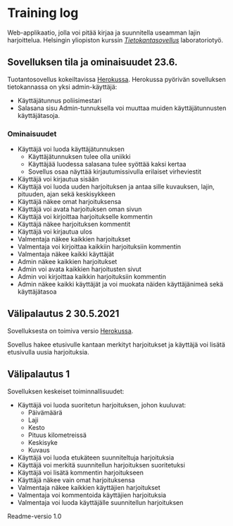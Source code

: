 # Training log

Web-applikaatio, jolla voi pitää kirjaa ja suunnitella useamman lajin harjoittelua. Helsingin yliopiston kurssin *[Tietokantasovellus](https://hy-tsoha.github.io/materiaali/pages/aikataulu.html)* laboratoriotyö.

## Sovelluksen tila ja ominaisuudet 23.6.

Tuotantosovellus kokeiltavissa [Herokussa](https://tsoha-training-log.herokuapp.com/).
Herokussa pyörivän sovelluksen tietokannassa on yksi admin-käyttäjä:
* Käyttäjätunnus poliisimestari
* Salasana sisu
Admin-tunnuksella voi muuttaa muiden käyttäjätunnusten käyttäjätasoja.

### Ominaisuudet

* Käyttäjä voi luoda käyttäjätunnuksen
  * Käyttäjätunnuksen tulee olla uniikki
  * Käyttäjää luodessa salasana tulee syöttää kaksi kertaa
  * Sovellus osaa näyttää kirjautumissivulla erilaiset virheviestit
* Käyttäjä voi kirjautua sisään
* Käyttäjä voi luoda uuden harjoituksen ja antaa sille kuvauksen, lajin, pituuden, ajan sekä keskisykkeen
* Käyttäjä näkee omat harjoituksensa
* Käyttäjä voi avata harjoituksen oman sivun
* Käyttäjä voi kirjoittaa harjoitukselle kommentin
* Käyttäjä näkee harjoituksen kommentit
* Käyttäjä voi kirjautua ulos
* Valmentaja näkee kaikkien harjoitukset
* Valmentaja voi kirjoittaa kaikkiin harjoituksiin kommentin
* Valmentaja näkee kaikki käyttäjät
* Admin näkee kaikkien harjoitukset
* Admin voi avata kaikkien harjoitusten sivut
* Admin voi kirjoittaa kaikkin harjoituksiin kommentin
* Admin näkee kaikki käyttäjät ja voi muokata näiden käyttäjänimeä sekä käyttäjätasoa

## Välipalautus 2 30.5.2021

Sovelluksesta on toimiva versio [Herokussa](https://tsoha-training-log.herokuapp.com/).

Sovellus hakee etusivulle kantaan merkityt harjoitukset ja käyttäjä voi lisätä etusivulla uusia harjoituksia.

## Välipalautus 1

Sovelluksen keskeiset toiminnallisuudet:

* Käyttäjä voi luoda suoritetun harjoituksen, johon kuuluvat:
  * Päivämäärä
  * Laji
  * Kesto
  * Pituus kilometreissä
  * Keskisyke
  * Kuvaus
* Käyttäjä voi luoda etukäteen suunniteltuja harjoituksia
* Käyttäjä voi merkitä suunnitellun harjoituksen suoritetuksi
* Käyttäjä voi lisätä kommentin harjoitukseen
* Käyttäjä näkee vain omat harjoituksensa
* Valmentaja näkee kaikkien käyttäjien harjoitukset
* Valmentaja voi kommentoida käyttäjien harjoituksia
* Valmentaja voi luoda käyttäjälle suunnitellun harjoituksen

Readme-versio 1.0
